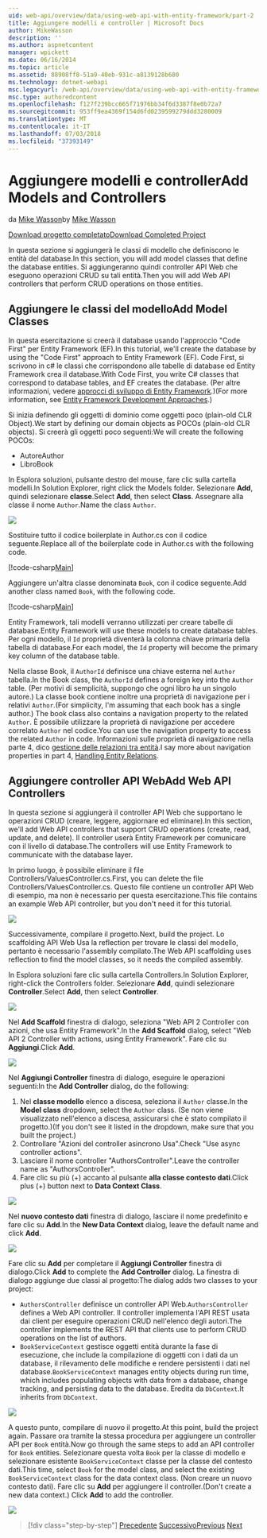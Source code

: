 ```yaml
---
uid: web-api/overview/data/using-web-api-with-entity-framework/part-2
title: Aggiungere modelli e controller | Microsoft Docs
author: MikeWasson
description: ''
ms.author: aspnetcontent
manager: wpickett
ms.date: 06/16/2014
ms.topic: article
ms.assetid: 88908ff8-51a9-40eb-931c-a8139128b680
ms.technology: dotnet-webapi
msc.legacyurl: /web-api/overview/data/using-web-api-with-entity-framework/part-2
msc.type: authoredcontent
ms.openlocfilehash: f127f239bcc665f71976bb34f6d3387f8e0b72a7
ms.sourcegitcommit: 953ff9ea4369f154d6fd0239599279ddd3280009
ms.translationtype: MT
ms.contentlocale: it-IT
ms.lasthandoff: 07/03/2018
ms.locfileid: "37393149"
---
```

<a name="add-models-and-controllers"></a><span data-ttu-id="a06e4-102">Aggiungere modelli e controller</span><span class="sxs-lookup"><span data-stu-id="a06e4-102">Add Models and Controllers</span></span>
====================
<span data-ttu-id="a06e4-103">da [Mike Wasson](https://github.com/MikeWasson)</span><span class="sxs-lookup"><span data-stu-id="a06e4-103">by [Mike Wasson](https://github.com/MikeWasson)</span></span>

[<span data-ttu-id="a06e4-104">Download progetto completato</span><span class="sxs-lookup"><span data-stu-id="a06e4-104">Download Completed Project</span></span>](https://github.com/MikeWasson/BookService)

<span data-ttu-id="a06e4-105">In questa sezione si aggiungerà le classi di modello che definiscono le entità del database.</span><span class="sxs-lookup"><span data-stu-id="a06e4-105">In this section, you will add model classes that define the database entities.</span></span> <span data-ttu-id="a06e4-106">Si aggiungeranno quindi controller API Web che eseguono operazioni CRUD su tali entità.</span><span class="sxs-lookup"><span data-stu-id="a06e4-106">Then you will add Web API controllers that perform CRUD operations on those entities.</span></span>

## <a name="add-model-classes"></a><span data-ttu-id="a06e4-107">Aggiungere le classi del modello</span><span class="sxs-lookup"><span data-stu-id="a06e4-107">Add Model Classes</span></span>

<span data-ttu-id="a06e4-108">In questa esercitazione si creerà il database usando l'approccio "Code First" per Entity Framework (EF).</span><span class="sxs-lookup"><span data-stu-id="a06e4-108">In this tutorial, we'll create the database by using the "Code First" approach to Entity Framework (EF).</span></span> <span data-ttu-id="a06e4-109">Code First, si scrivono in c# le classi che corrispondono alle tabelle di database ed Entity Framework crea il database.</span><span class="sxs-lookup"><span data-stu-id="a06e4-109">With Code First, you write C# classes that correspond to database tables, and EF creates the database.</span></span> <span data-ttu-id="a06e4-110">(Per altre informazioni, vedere [approcci di sviluppo di Entity Framework](https://msdn.microsoft.com/library/ms178359%28v=vs.110%29.aspx#dbfmfcf).)</span><span class="sxs-lookup"><span data-stu-id="a06e4-110">(For more information, see [Entity Framework Development Approaches](https://msdn.microsoft.com/library/ms178359%28v=vs.110%29.aspx#dbfmfcf).)</span></span>

<span data-ttu-id="a06e4-111">Si inizia definendo gli oggetti di dominio come oggetti poco (plain-old CLR Object).</span><span class="sxs-lookup"><span data-stu-id="a06e4-111">We start by defining our domain objects as POCOs (plain-old CLR objects).</span></span> <span data-ttu-id="a06e4-112">Si creerà gli oggetti poco seguenti:</span><span class="sxs-lookup"><span data-stu-id="a06e4-112">We will create the following POCOs:</span></span>

- <span data-ttu-id="a06e4-113">Autore</span><span class="sxs-lookup"><span data-stu-id="a06e4-113">Author</span></span>
- <span data-ttu-id="a06e4-114">Libro</span><span class="sxs-lookup"><span data-stu-id="a06e4-114">Book</span></span>

<span data-ttu-id="a06e4-115">In Esplora soluzioni, pulsante destro del mouse, fare clic sulla cartella modelli.</span><span class="sxs-lookup"><span data-stu-id="a06e4-115">In Solution Explorer, right click the Models folder.</span></span> <span data-ttu-id="a06e4-116">Selezionare **Add**, quindi selezionare **classe**.</span><span class="sxs-lookup"><span data-stu-id="a06e4-116">Select **Add**, then select **Class**.</span></span> <span data-ttu-id="a06e4-117">Assegnare alla classe il nome `Author`.</span><span class="sxs-lookup"><span data-stu-id="a06e4-117">Name the class `Author`.</span></span>

![](part-2/_static/image1.png)

<span data-ttu-id="a06e4-118">Sostituire tutto il codice boilerplate in Author.cs con il codice seguente.</span><span class="sxs-lookup"><span data-stu-id="a06e4-118">Replace all of the boilerplate code in Author.cs with the following code.</span></span>

[!code-csharp[Main](part-2/samples/sample1.cs)]

<span data-ttu-id="a06e4-119">Aggiungere un'altra classe denominata `Book`, con il codice seguente.</span><span class="sxs-lookup"><span data-stu-id="a06e4-119">Add another class named `Book`, with the following code.</span></span>

[!code-csharp[Main](part-2/samples/sample2.cs)]

<span data-ttu-id="a06e4-120">Entity Framework, tali modelli verranno utilizzati per creare tabelle di database.</span><span class="sxs-lookup"><span data-stu-id="a06e4-120">Entity Framework will use these models to create database tables.</span></span> <span data-ttu-id="a06e4-121">Per ogni modello, il `Id` proprietà diventerà la colonna chiave primaria della tabella di database.</span><span class="sxs-lookup"><span data-stu-id="a06e4-121">For each model, the `Id` property will become the primary key column of the database table.</span></span>

<span data-ttu-id="a06e4-122">Nella classe Book, il `AuthorId` definisce una chiave esterna nel `Author` tabella.</span><span class="sxs-lookup"><span data-stu-id="a06e4-122">In the Book class, the `AuthorId` defines a foreign key into the `Author` table.</span></span> <span data-ttu-id="a06e4-123">(Per motivi di semplicità, suppongo che ogni libro ha un singolo autore.) La classe book contiene inoltre una proprietà di navigazione per i relativi `Author`.</span><span class="sxs-lookup"><span data-stu-id="a06e4-123">(For simplicity, I'm assuming that each book has a single author.) The book class also contains a navigation property to the related `Author`.</span></span> <span data-ttu-id="a06e4-124">È possibile utilizzare la proprietà di navigazione per accedere correlato `Author` nel codice.</span><span class="sxs-lookup"><span data-stu-id="a06e4-124">You can use the navigation property to access the related `Author` in code.</span></span> <span data-ttu-id="a06e4-125">Informazioni sulle proprietà di navigazione nella parte 4, dico [gestione delle relazioni tra entità](part-4.md).</span><span class="sxs-lookup"><span data-stu-id="a06e4-125">I say more about navigation properties in part 4, [Handling Entity Relations](part-4.md).</span></span>

## <a name="add-web-api-controllers"></a><span data-ttu-id="a06e4-126">Aggiungere controller API Web</span><span class="sxs-lookup"><span data-stu-id="a06e4-126">Add Web API Controllers</span></span>

<span data-ttu-id="a06e4-127">In questa sezione si aggiungerà il controller API Web che supportano le operazioni CRUD (creare, leggere, aggiornare ed eliminare).</span><span class="sxs-lookup"><span data-stu-id="a06e4-127">In this section, we'll add Web API controllers that support CRUD operations (create, read, update, and delete).</span></span> <span data-ttu-id="a06e4-128">Il controller userà Entity Framework per comunicare con il livello di database.</span><span class="sxs-lookup"><span data-stu-id="a06e4-128">The controllers will use Entity Framework to communicate with the database layer.</span></span>

<span data-ttu-id="a06e4-129">In primo luogo, è possibile eliminare il file Controllers/ValuesController.cs.</span><span class="sxs-lookup"><span data-stu-id="a06e4-129">First, you can delete the file Controllers/ValuesController.cs.</span></span> <span data-ttu-id="a06e4-130">Questo file contiene un controller API Web di esempio, ma non è necessario per questa esercitazione.</span><span class="sxs-lookup"><span data-stu-id="a06e4-130">This file contains an example Web API controller, but you don't need it for this tutorial.</span></span>

![](part-2/_static/image2.png)

<span data-ttu-id="a06e4-131">Successivamente, compilare il progetto.</span><span class="sxs-lookup"><span data-stu-id="a06e4-131">Next, build the project.</span></span> <span data-ttu-id="a06e4-132">Lo scaffolding API Web Usa la reflection per trovare le classi del modello, pertanto è necessario l'assembly compilato.</span><span class="sxs-lookup"><span data-stu-id="a06e4-132">The Web API scaffolding uses reflection to find the model classes, so it needs the compiled assembly.</span></span>

<span data-ttu-id="a06e4-133">In Esplora soluzioni fare clic sulla cartella Controllers.</span><span class="sxs-lookup"><span data-stu-id="a06e4-133">In Solution Explorer, right-click the Controllers folder.</span></span> <span data-ttu-id="a06e4-134">Selezionare **Add**, quindi selezionare **Controller**.</span><span class="sxs-lookup"><span data-stu-id="a06e4-134">Select **Add**, then select **Controller**.</span></span>

![](part-2/_static/image3.png)

<span data-ttu-id="a06e4-135">Nel **Add Scaffold** finestra di dialogo, seleziona "Web API 2 Controller con azioni, che usa Entity Framework".</span><span class="sxs-lookup"><span data-stu-id="a06e4-135">In the **Add Scaffold** dialog, select "Web API 2 Controller with actions, using Entity Framework".</span></span> <span data-ttu-id="a06e4-136">Fare clic su **Aggiungi**.</span><span class="sxs-lookup"><span data-stu-id="a06e4-136">Click **Add**.</span></span>

![](part-2/_static/image4.png)

<span data-ttu-id="a06e4-137">Nel **Aggiungi Controller** finestra di dialogo, eseguire le operazioni seguenti:</span><span class="sxs-lookup"><span data-stu-id="a06e4-137">In the **Add Controller** dialog, do the following:</span></span>

1. <span data-ttu-id="a06e4-138">Nel **classe modello** elenco a discesa, seleziona il `Author` classe.</span><span class="sxs-lookup"><span data-stu-id="a06e4-138">In the **Model class** dropdown, select the `Author` class.</span></span> <span data-ttu-id="a06e4-139">(Se non viene visualizzato nell'elenco a discesa, assicurarsi che è stato compilato il progetto.)</span><span class="sxs-lookup"><span data-stu-id="a06e4-139">(If you don't see it listed in the dropdown, make sure that you built the project.)</span></span>
2. <span data-ttu-id="a06e4-140">Controllare "Azioni del controller asincrono Usa".</span><span class="sxs-lookup"><span data-stu-id="a06e4-140">Check "Use async controller actions".</span></span>
3. <span data-ttu-id="a06e4-141">Lasciare il nome controller &quot;AuthorsController&quot;.</span><span class="sxs-lookup"><span data-stu-id="a06e4-141">Leave the controller name as &quot;AuthorsController&quot;.</span></span>
4. <span data-ttu-id="a06e4-142">Fare clic su più (+) accanto al pulsante **alla classe contesto dati**.</span><span class="sxs-lookup"><span data-stu-id="a06e4-142">Click plus (+) button next to **Data Context Class**.</span></span>

![](part-2/_static/image5.png)

<span data-ttu-id="a06e4-143">Nel **nuovo contesto dati** finestra di dialogo, lasciare il nome predefinito e fare clic su **Add**.</span><span class="sxs-lookup"><span data-stu-id="a06e4-143">In the **New Data Context** dialog, leave the default name and click **Add**.</span></span>

![](part-2/_static/image6.png)

<span data-ttu-id="a06e4-144">Fare clic su **Add** per completare il **Aggiungi Controller** finestra di dialogo.</span><span class="sxs-lookup"><span data-stu-id="a06e4-144">Click **Add** to complete the **Add Controller** dialog.</span></span> <span data-ttu-id="a06e4-145">La finestra di dialogo aggiunge due classi al progetto:</span><span class="sxs-lookup"><span data-stu-id="a06e4-145">The dialog adds two classes to your project:</span></span>

- <span data-ttu-id="a06e4-146">`AuthorsController` definisce un controller API Web.</span><span class="sxs-lookup"><span data-stu-id="a06e4-146">`AuthorsController` defines a Web API controller.</span></span> <span data-ttu-id="a06e4-147">Il controller implementa l'API REST usata dai client per eseguire operazioni CRUD nell'elenco degli autori.</span><span class="sxs-lookup"><span data-stu-id="a06e4-147">The controller implements the REST API that clients use to perform CRUD operations on the list of authors.</span></span>
- <span data-ttu-id="a06e4-148">`BookServiceContext` gestisce oggetti entità durante la fase di esecuzione, che include la compilazione di oggetti con i dati da un database, il rilevamento delle modifiche e rendere persistenti i dati nel database.</span><span class="sxs-lookup"><span data-stu-id="a06e4-148">`BookServiceContext` manages entity objects during run time, which includes populating objects with data from a database, change tracking, and persisting data to the database.</span></span> <span data-ttu-id="a06e4-149">Eredita da `DbContext`.</span><span class="sxs-lookup"><span data-stu-id="a06e4-149">It inherits from `DbContext`.</span></span>

![](part-2/_static/image7.png)

<span data-ttu-id="a06e4-150">A questo punto, compilare di nuovo il progetto.</span><span class="sxs-lookup"><span data-stu-id="a06e4-150">At this point, build the project again.</span></span> <span data-ttu-id="a06e4-151">Passare ora tramite la stessa procedura per aggiungere un controller API per `Book` entità.</span><span class="sxs-lookup"><span data-stu-id="a06e4-151">Now go through the same steps to add an API controller for `Book` entities.</span></span> <span data-ttu-id="a06e4-152">Selezionare questa volta `Book` per la classe di modello e selezionare esistente `BookServiceContext` classe per la classe del contesto dati.</span><span class="sxs-lookup"><span data-stu-id="a06e4-152">This time, select `Book` for the model class, and select the existing `BookServiceContext` class for the data context class.</span></span> <span data-ttu-id="a06e4-153">(Non creare un nuovo contesto dati). Fare clic su **Add** per aggiungere il controller.</span><span class="sxs-lookup"><span data-stu-id="a06e4-153">(Don't create a new data context.) Click **Add** to add the controller.</span></span>

![](part-2/_static/image8.png)

> [!div class="step-by-step"]
> <span data-ttu-id="a06e4-154">[Precedente](part-1.md)
> [Successivo](part-3.md)</span><span class="sxs-lookup"><span data-stu-id="a06e4-154">[Previous](part-1.md)
[Next](part-3.md)</span></span>
